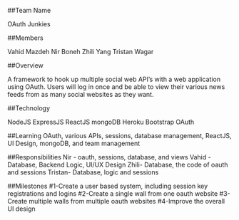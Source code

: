 ##Team Name 

OAuth Junkies 

##Members

Vahid Mazdeh 
Nir Boneh 
Zhili Yang
Tristan Wagar

##Overview

A framework to hook up multiple social web API’s with a web application using OAuth. Users will log in once and be able to view their various news feeds from as many social websites as they want.

##Technology

NodeJS
ExpressJS
ReactJS
mongoDB
Heroku
Bootstrap
OAuth

##Learning 
OAuth, various APIs, sessions, database management, ReactJS, UI Design, mongoDB, and team management 

##Responsibilities
Nir - oauth, sessions, database, and views
Vahid - Database, Backend Logic, UI/UX Design
Zhili-  Database, the code of oauth and sessions 
Tristan- Database, logic and sessions

##Milestones
#1-Create a user based system, including session key registrations and logins
#2-Create a single wall from one oauth website
#3-Create multiple walls from multiple oauth websites
#4-Improve the overall UI design